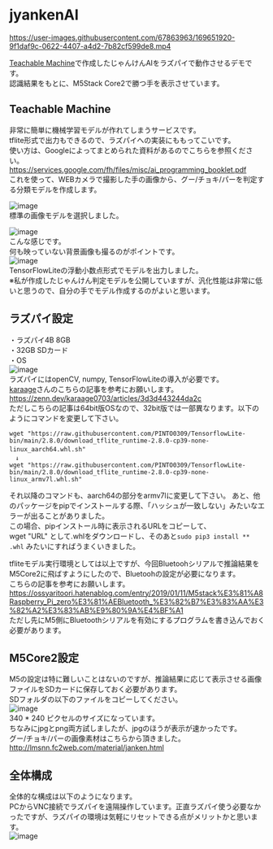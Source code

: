 # jyankenAI
 

https://user-images.githubusercontent.com/67863963/169651920-9f1daf9c-0622-4407-a4d2-7b82cf599de8.mp4


[Teachable Machine](https://teachablemachine.withgoogle.com/)で作成したじゃんけんAIをラズパイで動作させるデモです。  
認識結果をもとに、M5Stack Core2で勝つ手を表示させています。  
  
## Teachable Machine  
非常に簡単に機械学習モデルが作れてしまうサービスです。  
tflite形式で出力もできるので、ラズパイへの実装にももってこいです。  
使い方は、Googleによってまとめられた資料があるのでこちらを参照ください。  
https://services.google.com/fh/files/misc/ai_programming_booklet.pdf  
これを使って、WEBカメラで撮影した手の画像から、グー/チョキ/パーを判定する分類モデルを作成します。  
  
![image](https://user-images.githubusercontent.com/67863963/169652078-1d8eb358-41f1-4bc6-a7ae-49cda8e1e76f.png)  
標準の画像モデルを選択しました。  
  
![image](https://user-images.githubusercontent.com/67863963/169652211-a45d1b4d-a3bd-4193-9598-94a839afa70f.png)  
こんな感じです。  
何も映っていない背景画像も撮るのがポイントです。    
![image](https://user-images.githubusercontent.com/67863963/169652332-4c7f8e27-16f0-40e5-8151-878db505025f.png)  
TensorFlowLiteの浮動小数点形式でモデルを出力しました。  
※私が作成したじゃんけん判定モデルを公開していますが、汎化性能は非常に低いと思うので、自分の手でモデル作成するのがよいと思います。  

## ラズパイ設定  
・ラズパイ4B 8GB  
・32GB SDカード  
・OS  
![image](https://user-images.githubusercontent.com/67863963/169652507-1f116953-8e8b-41c3-b645-a5a522155df2.png)  
ラズパイにはopenCV, numpy, TensorFlowLiteの導入が必要です。  
[karaage](https://github.com/karaage0703)さんのこちらの記事を参考にお願いします。  
https://zenn.dev/karaage0703/articles/3d3d443244da2c  
ただしこちらの記事は64bit版OSなので、32bit版では一部異なります。以下のようにコマンドを変更して下さい。  
```
wget "https://raw.githubusercontent.com/PINTO0309/TensorflowLite-bin/main/2.8.0/download_tflite_runtime-2.8.0-cp39-none-linux_aarch64.whl.sh"　
　↓
wget "https://raw.githubusercontent.com/PINTO0309/TensorflowLite-bin/main/2.8.0/download_tflite_runtime-2.8.0-cp39-none-linux_armv7l.whl.sh"
```
それ以降のコマンドも、aarch64の部分をarmv7lに変更して下さい。
あと、他のパッケージをpipでインストールする際、「ハッシュが一致しない」みたいなエラーが出ることがありました。  
この場合、pipインストール時に表示されるURLをコピーして、  
wget "URL" として.whlをダウンロードし、そのあと`sudo pip3 install ** .whl` みたいにすればうまくいきました。  
  
tfliteモデル実行環境としては以上ですが、今回Bluetoohシリアルで推論結果をM5Core2に飛ばすようにしたので、Bluetoohの設定が必要になります。  
こちらの記事を参考にお願いします。  
https://ossyaritoori.hatenablog.com/entry/2019/01/11/M5stack%E3%81%A8Raspberry_Pi_zero%E3%81%AEBluetooth_%E3%82%B7%E3%83%AA%E3%82%A2%E3%83%AB%E9%80%9A%E4%BF%A1  
ただし先にM5側にBluetoothシリアルを有効にするプログラムを書き込んでおく必要があります。  
  
## M5Core2設定
M5の設定は特に難しいことはないのですが、推論結果に応じて表示させる画像ファイルをSDカードに保存しておく必要があります。  
SDフォルダの以下のファイルをコピーしてください。  
![image](https://user-images.githubusercontent.com/67863963/169654122-942207c2-4d36-42a1-ac0f-640259d48f8f.png)  
340 * 240 ピクセルのサイズになっています。  
ちなみにjpgとpng両方試しましたが、jpgのほうが表示が速かったです。  
グー/チョキ/パーの画像素材はこちらから頂きました。  
http://lmsnn.fc2web.com/material/janken.html  
  
## 全体構成
全体的な構成は以下のようになります。  
PCからVNC接続でラズパイを遠隔操作しています。正直ラズパイ使う必要なかったですが、ラズパイの環境は気軽にリセットできる点がメリットかと思います。  
![image](https://user-images.githubusercontent.com/67863963/169654474-b21f7f76-b15d-4626-8850-9c41ed825626.png)
